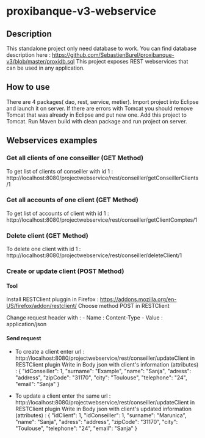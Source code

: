 # proxibanque-v3-webservice

## Description
This standalone project only need database to work. You can find database description here : https://github.com/SebastienBurel/proxibanque-v3/blob/master/proxidb.sql
This project exposes REST webservices that can be used in any application.

## How to use
There are 4 packages( dao, rest, service, metier). Import project into Eclipse and launch it on server. 
If there are errors with Tomcat you should remove Tomcat that was already in Eclipse and put new one. Add this project to Tomcat.
Run Maven build with clean package and run project on server.

## Webservices examples

### Get all clients of one conseiller (GET Method)
To get list of clients of conseiller with id 1 :
http://localhost:8080/projectwebservice/rest/conseiller/getConseillerClients/1

### Get all accounts of one client (GET Method)
To get list of accounts of client with id 1 :
http://localhost:8080/projectwebservice/rest/conseiller/getClientComptes/1

### Delete client (GET Method)
To delete one client with id 1 :
http://localhost:8080/projectwebservice/rest/conseiller/deleteClient/1 

### Create or update client (POST Method)
#### Tool
Install RESTClient pluggin in Firefox : https://addons.mozilla.org/en-US/firefox/addon/restclient/
Choose method POST in RESTClient

Change request header with :
	- Name : Content-Type
	- Value : application/json
  
#### Send request
- To create a client enter url : http://localhost:8080/projectwebservice/rest/conseiller/updateClient in RESTClient plugin
Write in Body json with client's information (attributes) :
{
	"idConseiller": 1,
	"surname": "Example",
	"name": "Sanja",
	"adress": "address",
	"zipCode": "31170",
	"city": "Toulouse",
	"telephone": "24",
	"email": "Sanja"
}

- To update a client enter the same url : http://localhost:8080/projectwebservice/rest/conseiller/updateClient in RESTClient plugin
Write in Body json with client's updated information (attributes) :
{
	"idClient": 1,
	"idConseiller": 1,
	"surname": "Marunica",
	"name": "Sanja",
	"adress": "address",
	"zipCode": "31170",
	"city": "Toulouse",
	"telephone": "24",
	"email": "Sanja"
}
